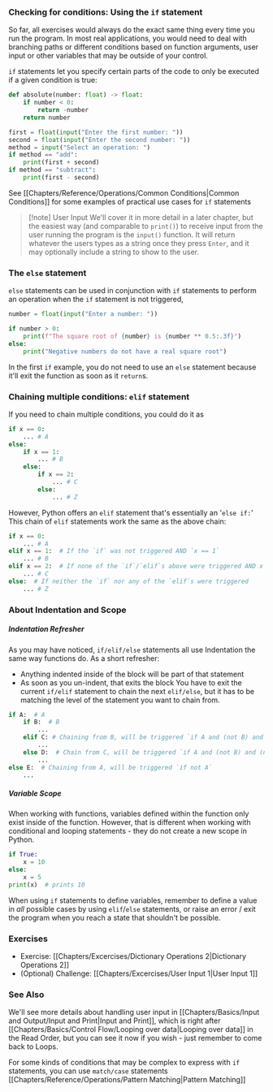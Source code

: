 ### Checking for conditions: Using the `if` statement

So far, all exercises would always do the exact same thing every time you run the program.
In most real applications, you would need to deal with branching paths or different conditions based on function arguments, user input or other variables that may be outside of your control.

`if` statements let you specify certain parts of the code to only be executed if a given condition is true:

```py
def absolute(number: float) -> float:
	if number < 0:
		return -number
	return number
```

```py
first = float(input("Enter the first number: "))
second = float(input("Enter the second number: "))
method = input("Select an operation: ")
if method == "add":
	print(first + second)
if method == "subtract":
	print(first - second)
```

See [[Chapters/Reference/Operations/Common Conditions|Common Conditions]] for some examples of practical use cases for `if` statements

> [!note] User Input
> We'll cover it in more detail in a later chapter, but the easiest way (and comparable to `print()`) to receive input from the user running the program is the `input()` function. It will return whatever the users types as a string once they press `Enter`, and it may optionally include a string to show to the user.

### The `else` statement

`else` statements can be used in conjunction with `if` statements to perform an operation when the `if` statement is not triggered,

```py
number = float(input("Enter a number: "))

if number > 0:
	print(f"The square root of {number} is {number ** 0.5:.3f}")
else:
	print("Negative numbers do not have a real square root")
```

In the first `if` example, you do not need to use an  `else` statement because it'll exit the function as soon as it `return`s.

### Chaining multiple conditions: `elif` statement

If you need to chain multiple conditions, you could do it as 
```py
if x == 0:
	... # A
else:
	if x == 1:
		... # B
	else:
		if x == 2:
			... # C
		else:
			... # Z
```

However, Python offers an `elif` statement that's essentially an '`else if:`'
This chain of `elif` statements work the same as the above chain:

```py
if x == 0:
	... # A
elif x == 1:  # If the `if` was not triggered AND `x == 1`
	... # B
elif x == 2:  # If none of the `if`/`elif`s above were triggered AND x == 2
	... # C
else:  # If neither the `if` nor any of the `elif`s were triggered
	... # Z
```

### About Indentation and Scope

##### Indentation Refresher

As you may have noticed, `if/elif/else` statements all use Indentation the same way functions do.
As a short refresher:
- Anything indented inside of the block will be part of that statement
- As soon as you un-indent, that exits the block
You have to exit the current `if/elif` statement to chain the next `elif/else`, but it has to be matching the level of the statement you want to chain from.

```py
if A:  # A
	if B:  # B
		...
	elif C: # Chaining from B, will be triggered `if A and (not B) and C`
		...
	else D:  # Chain from C, will be triggered `if A and (not B) and (not C)`
		...
else E:  # Chaining from A, will be triggered `if not A`
	...
```

##### Variable Scope

When working with functions, variables defined within the function only exist inside of the function.
However, that is different when working with conditional and looping statements - they do not create a new scope in Python.

```py
if True:
	x = 10
else:
	x = 5
print(x)  # prints 10
```

When using `if` statements to define variables, remember to define a value in _all_ possible cases by using `elif`/`else` statements, or raise an error / exit the program when you reach a state that shouldn't be possible.

### Exercises

- Exercise: [[Chapters/Excercises/Dictionary Operations 2|Dictionary Operations 2]]
- (Optional) Challenge: [[Chapters/Excercises/User Input 1|User Input 1]]

### See Also

We'll see more details about handling user input in [[Chapters/Basics/Input and Output/Input and Print|Input and Print]], which is right after [[Chapters/Basics/Control Flow/Looping over data|Looping over data]] in the Read Order, but you can see it now if you wish - just remember to come back to Loops.

For some kinds of conditions that may be complex to express with `if` statements, you can use `match/case` statements [[Chapters/Reference/Operations/Pattern Matching|Pattern Matching]]

